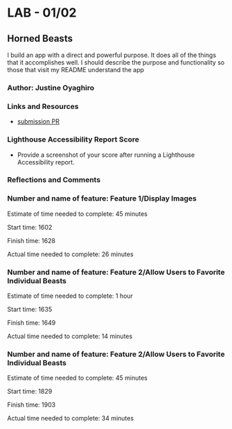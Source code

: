 # LAB - 01/02

## Horned Beasts

I build an app with a direct and powerful purpose. It does all of the things that it accomplishes well. I should describe the purpose and functionality so those that visit my README understand the app

### Author: Justine Oyaghiro

### Links and Resources

* [submission PR](https://github.com/joyagh/horned-beasts/pull/1)


### Lighthouse Accessibility Report Score

* Provide a screenshot of your score after running a Lighthouse Accessibility report.

### Reflections and Comments

### Number and name of feature: Feature 1/Display Images

Estimate of time needed to complete: 45 minutes

Start time: 1602

Finish time: 1628

Actual time needed to complete: 26 minutes

### Number and name of feature: Feature 2/Allow Users to Favorite Individual Beasts

Estimate of time needed to complete: 1 hour

Start time: 1635

Finish time: 1649

Actual time needed to complete: 14 minutes

### Number and name of feature: Feature 2/Allow Users to Favorite Individual Beasts

Estimate of time needed to complete: 45 minutes

Start time: 1829

Finish time: 1903

Actual time needed to complete: 34 minutes